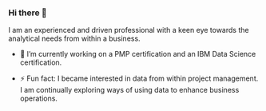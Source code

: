 ### Hi there 👋


I am an experienced and driven professional with a keen eye towards the analytical needs from within a business. 

- 🔭 I’m currently working on a PMP certification and an IBM Data Science certification.

- ⚡ Fun fact: I became interested in data from within project management.  I am continually exploring ways of using data to enhance business operations.

